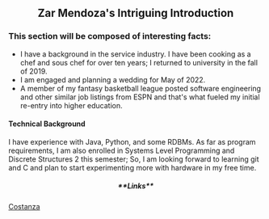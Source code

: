 <h2 align="center">Zar Mendoza's Intriguing Introduction</h2>

### This section will be composed of interesting facts:

* I have a background in the service industry. I have been cooking as a chef and sous chef for over ten years; I returned to university in the fall of 2019. 
* I am engaged and planning a wedding for May of 2022. 
* A member of my fantasy basketball league posted software engineering and other similar job listings from ESPN and that's what fueled my initial re-entry into higher education. 

#### Technical Background
I have experience with Java, Python, and some RDBMs. As far as program requirements, I am also enrolled in Systems Level Programming and Discrete Structures 2 this semester; So, I am looking forward to learning git and C and plan to start experimenting more with hardware in my free time. 

<h5 align="center">**Links**</h5>

[Costanza](https://www.pinterest.com/pin/530369293621068286/)
